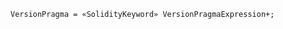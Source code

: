 <!-- This file is generated automatically by infrastructure scripts. Please don't edit by hand. -->

```{ .ebnf .slang-ebnf #VersionPragma }
VersionPragma = «SolidityKeyword» VersionPragmaExpression+;
```
